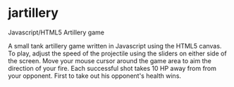 # jartillery
Javascript/HTML5 Artillery game 

A small tank artillery game written in Javascript using the HTML5 canvas. To play, adjust the speed of the projectile using the sliders on either side of the screen. Move your mouse cursor around the game area to aim the direction of your fire. Each successful shot takes 10 HP away from from your opponent. First to take out his opponent's health wins.
